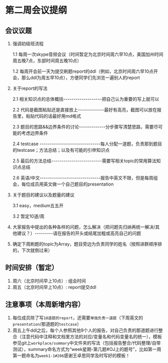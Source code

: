 # 第二周会议提纲


## 会议议题

1.  强调初级班流程

    1.1 每周一次skype音频会议（时间暂定为北京时间周六早10点，美国加州时间周五晚7点，东部时间周五晚10点）
   
    1.2 每周开会前一天为提交刷题report的ddl（例如，北京时间周六早10点开会，那么ddl为周五早10点），方便同学们先浏览一遍别人的report


2.	关于report的写法

	2.1 相关知识点的总体概括-------------------把自己认为重要的写上就可以

	2.2 代码是截图粘贴还是直接放上-------------最好有高亮，截图可以放在报告里，粘贴代码的话最好用md格式

	2.3 题目的思路&&边界条件的讨论-------------分步骤写清楚思路，需要尽可能的考虑边界条件

	2.4 testcase ------------------------------每人分配一道题，负责那到题目的testcase；方法总结；以及有可能的引申知识点

	2.5 最后的方法总结-------------------------需要写相关topic的常用算法知识点总结

	2.6 英语/中文------------------------------报告中英文不限，但是每周组会，每位成员用英文做一个自己题目的presentation

3.	关于题目的建议以及题量的建议

	3.1 easy，medium五五开

	3.2 暂定10道/周

4.	大家报告中提出的各种各样的问题，怎么解决（把问题先归纳再统一解决/其他建议？）---------请在报告的开头或结尾加粗或高亮自己的问题


5.	确定下周刷题的topic为Array，题目旁边为负责同学的姓名（按照进群顺序排的，下次就倒过来）



## 时间安排（暂定）

1.  周六（北京时间早上10点）: 组会时间
2.  周五（北京时间早上10点）: report提交ddl

## 注意事项（本周新增内容）

1.	每位成员除了写`10道题的report`，还需要`单独负责一道题`（下周英文的`presentation`/那道题的`testcase`）
2.	周五上午ddl之后，每个人参照其他9个人的报告，对自己负责的那道题进行整合（注意代码中注释和文档里方法的对应/变量名和代码变量名的统一），模板参见git上`workplace/summary`中文件夹的写法（包括报告整合/代码整理/自带测试），summary命名方式为“week星期-第几题#OJ上的题号”，比如第一周第一题命名为`week1-1#206`感谢王卓思同学及时写好的模板！

